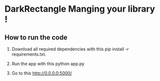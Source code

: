 # DarkRectangle Manging your library !

## How to run the code

1. Download all required dependencies with this pip install -r requirements.txt.

2. Run the app with this python app.py

3. Go to this http://0.0.0.0:5000/

